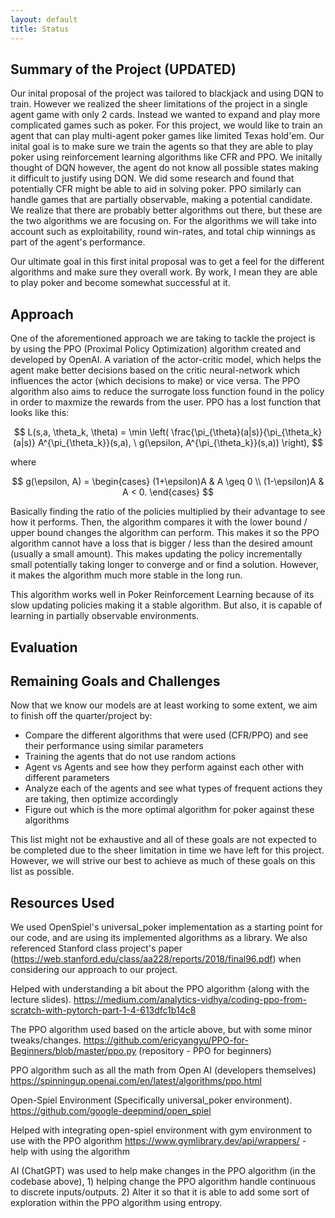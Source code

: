 ```yaml
---
layout: default
title: Status
---
```


## Summary of the Project (UPDATED)

Our inital proposal of the project was tailored to blackjack and using DQN to train. However we realized the sheer limitations of the project in a single agent game with only 2 cards. Instead we wanted to expand and play more complicated games such as poker. For this project, we would like to train an agent that can play multi-agent poker games like limited Texas hold'em. Our inital goal is to make sure we train the agents so that they are able to play poker using reinforcement learning algorithms like CFR and PPO. We initally thought of DQN however, the agent do not know all possible states making it difficult to justify using DQN. We did some research and found that potentially CFR might be able to aid in solving poker. PPO similarly can handle games that are partially observable, making a potential candidate. We realize that there are probably better algorithms out there, but these are the two algorithms we are focusing on. For the algorithms we will take into account such as exploitability, round win-rates, and total chip winnings as part of the agent's performance.

Our ultimate goal in this first inital proposal was to get a feel for the different algorithms and make sure they overall work. By work, I mean they are able to play poker and become somewhat successful at it.

## Approach
One of the aforementioned approach we are taking to tackle the project is by using the PPO (Proximal Policy Optimization) algorithm created and developed by OpenAI. A variation of the actor-critic model, which helps the agent make better decisions based on the critic neural-network which influences the actor (which decisions to make) or vice versa. The PPO algorithm also aims to reduce the surrogate loss function found in the policy in order to maxmize the rewards from the user. PPO has a lost function that looks like this:

$$
L(s,a, \theta_k, \theta) = \min \left( \frac{\pi_{\theta}(a|s)}{\pi_{\theta_k}(a|s)} A^{\pi_{\theta_k}}(s,a), \ g(\epsilon, A^{\pi_{\theta_k}}(s,a)) \right),
$$

where  

$$
g(\epsilon, A) =
\begin{cases} 
(1+\epsilon)A & A \geq 0 \\
(1-\epsilon)A & A < 0.
\end{cases}
$$

Basically finding the ratio of the policies multiplied by their advantage to see how it performs. Then, the algorithm compares it with the lower bound / upper bound changes the algorithm can perform. This makes it so the PPO algorithm cannot have a loss that is bigger / less than the desired amount (usually a small amount). This makes updating the policy incrementally small potentially taking longer to converge and or find a solution. However, it makes the algorithm much more stable in the long run.

This algorithm works well in Poker Reinforcement Learning because of its slow updating policies making it a stable algorithm. But also, it is capable of learning in partially observable environments.


## Evaluation


## Remaining Goals and Challenges

Now that we know our models are at least working to some extent, we aim to finish off the quarter/project by: 

- Compare the different algorithms that were used (CFR/PPO) and see their performance using similar parameters
- Training the agents that do not use random actions
- Agent vs Agents and see how they perform against each other with different parameters
- Analyze each of the agents and see what types of frequent actions they are taking, then optimize accordingly
- Figure out which is the more optimal algorithm for poker against these algorithms

This list might not be exhaustive and all of these goals are not expected to be completed due to the sheer limitation in time we have left for this project. However, we will strive our best to achieve as much
of these goals on this list as possible.

## Resources Used
We used OpenSpiel's universal_poker implementation as a starting point for our code, and are using its implemented algorithms as a library. We also referenced Stanford class project's paper (https://web.stanford.edu/class/aa228/reports/2018/final96.pdf) when considering our approach to our project. 

Helped with understanding a bit about the PPO algorithm (along with the lecture slides).
https://medium.com/analytics-vidhya/coding-ppo-from-scratch-with-pytorch-part-1-4-613dfc1b14c8

The PPO algorithm used based on the article above, but with some minor tweaks/changes.
https://github.com/ericyangyu/PPO-for-Beginners/blob/master/ppo.py  (repository - PPO for beginners)

PPO algorithm such as all the math from Open AI (developers themselves)
https://spinningup.openai.com/en/latest/algorithms/ppo.html 

Open-Spiel Environment (Specifically universal_poker environment).
https://github.com/google-deepmind/open_spiel 

Helped with integrating open-spiel environment with gym environment to use with the PPO algorithm
https://www.gymlibrary.dev/api/wrappers/ - help with using the algorithm

AI (ChatGPT) was used to help make changes in the PPO algorithm (in the codebase above), 1) helping change the PPO algorithm handle continuous to discrete inputs/outputs. 2) Alter it so that it is able to add some sort of exploration within the PPO algorithm using entropy.
